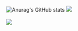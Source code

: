 ![Anurag's GitHub stats](https://github-readme-stats.vercel.app/api?username=Hyungs0703&show_icons=true&theme=radical)
<img src="https://github-readme-stats.vercel.app/api/top-langs/?username=Hyungs0703&layout=compact&theme=tokyonight"><br><br>
<img src="https://github-readme-stats.vercel.app/api?username=Hyungs0703&show_icons=true&theme=tokyonight">


